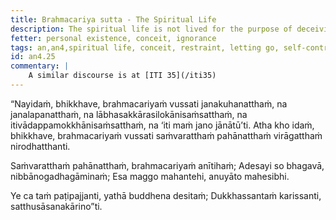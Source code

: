```yaml
---
title: Brahmacariya sutta - The Spiritual Life
description: The spiritual life is not lived for the purpose of deceiving people, nor for the purpose of winning favor with people, nor for the sake of material gain, honor, and fame, nor for the thought 'Let people know me.'
fetter: personal existence, conceit, ignorance
tags: an,an4,spiritual life, conceit, restraint, letting go, self-control, precepts, sense-restraint, Nibbāna, iti, iti28-49
id: an4.25
commentary: |
    A similar discourse is at [ITI 35](/iti35)
---
```


“Nayidaṁ, bhikkhave, brahmacariyaṁ vussati janakuhanatthaṁ, na janalapanatthaṁ, na lābhasakkārasilokānisaṁsatthaṁ, na itivādappamokkhānisaṁsatthaṁ, na ‘iti maṁ jano jānātū’ti. Atha kho idaṁ, bhikkhave, brahmacariyaṁ vussati saṁvaratthaṁ pahānatthaṁ virāgatthaṁ nirodhatthanti.

Saṁvaratthaṁ pahānatthaṁ,
brahmacariyaṁ anītihaṁ;
Adesayi so bhagavā,
nibbānogadhagāminaṁ;
Esa maggo mahantehi,
anuyāto mahesibhi.

Ye ca taṁ paṭipajjanti,
yathā buddhena desitaṁ;
Dukkhassantaṁ karissanti,
satthusāsanakārino”ti.
